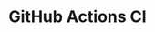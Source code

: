 # GitHub Actions CI


























































































































































































































































































































































































































































































